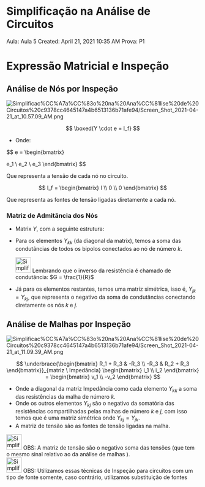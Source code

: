 # Simplificação na Análise de Circuitos

Aula: Aula 5
Created: April 21, 2021 10:35 AM
Prova: P1

# Expressão Matricial e Inspeção

## Análise de Nós por Inspeção

![Simplificac%CC%A7a%CC%83o%20na%20Ana%CC%81lise%20de%20Circuitos%20c9378cc4645147a4b6513136b71afe94/Screen_Shot_2021-04-21_at_10.57.09_AM.png](Simplificac%CC%A7a%CC%83o%20na%20Ana%CC%81lise%20de%20Circuitos%20c9378cc4645147a4b6513136b71afe94/Screen_Shot_2021-04-21_at_10.57.09_AM.png)

$$
\boxed{Y \cdot e = I_f}
$$

- Onde:

$$
e = \begin{bmatrix}

e_1 \\ 
e_2 \\
e_3
\end{bmatrix}
$$

Que representa a tensão de cada nó no circuito.

$$
I_f = \begin{bmatrix}
I \\ 
0 \\
0
\end{bmatrix}
$$

Que representa as fontes de tensão ligadas diretamente a cada nó.

### Matriz de Admitância dos Nós

- Matrix $Y$, com a seguinte estrutura:
- Para os elementos $Y_{kk}$ (da diagonal da matrix), temos a soma das condutâncias de todos os bipolos conectados ao nó de número $k$.
    
    <aside>
    <img src="Simplificac%CC%A7a%CC%83o%20na%20Ana%CC%81lise%20de%20Circuitos%20c9378cc4645147a4b6513136b71afe94/mugi.gif" alt="Simplificac%CC%A7a%CC%83o%20na%20Ana%CC%81lise%20de%20Circuitos%20c9378cc4645147a4b6513136b71afe94/mugi.gif" width="40px" /> Lembrando que o inverso da resistência é chamado de condutância: $G = \frac{1}{R}$
    
    </aside>
    
- Já para os elementos restantes, temos uma matriz simétrica, isso é, $Y_{jk} = Y_{kj}$, que representa o negativo da soma de condutâncias conectando diretamente os nós $k$ e $j$.

## Análise de Malhas por Inspeção

![Simplificac%CC%A7a%CC%83o%20na%20Ana%CC%81lise%20de%20Circuitos%20c9378cc4645147a4b6513136b71afe94/Screen_Shot_2021-04-21_at_11.09.39_AM.png](Simplificac%CC%A7a%CC%83o%20na%20Ana%CC%81lise%20de%20Circuitos%20c9378cc4645147a4b6513136b71afe94/Screen_Shot_2021-04-21_at_11.09.39_AM.png)

$$
\underbrace{\begin{bmatrix}
R_1 + R_3 & -R_3 \\ 
-R_3 & R_2 + R_3
\end{bmatrix}}_{matriz \ Impedância}
\begin{bmatrix}
i_1 \\ 
i_2
\end{bmatrix} = 
\begin{bmatrix}
v_1 \\ 
-v_2
\end{bmatrix}
$$

- Onde a diagonal da matriz Impedância  como cada elemento $Y_{kk}$  a soma das resistências da malha de número $k$.
- Onde os outros elementos $Y_{kj}$ são o negativo da somatória das resistências compartilhadas pelas malhas de número $k$ e $j$, com isso temos que é uma matriz simétrica onde $Y_{kj} = Y_{jk}$.
- A matriz de tensão são as fontes de tensão ligadas na malha.

<aside>
<img src="Simplificac%CC%A7a%CC%83o%20na%20Ana%CC%81lise%20de%20Circuitos%20c9378cc4645147a4b6513136b71afe94/sagiriBleh.png" alt="Simplificac%CC%A7a%CC%83o%20na%20Ana%CC%81lise%20de%20Circuitos%20c9378cc4645147a4b6513136b71afe94/sagiriBleh.png" width="40px" /> OBS: A matriz de tensão são o negativo soma das tensões (que tem o mesmo sinal relativo ao da análise de malhas ).

</aside>

<aside>
<img src="Simplificac%CC%A7a%CC%83o%20na%20Ana%CC%81lise%20de%20Circuitos%20c9378cc4645147a4b6513136b71afe94/Evangelion.gif" alt="Simplificac%CC%A7a%CC%83o%20na%20Ana%CC%81lise%20de%20Circuitos%20c9378cc4645147a4b6513136b71afe94/Evangelion.gif" width="40px" /> OBS: Utilizamos essas técnicas de Inspeção para circuitos com um tipo de fonte somente, caso contrário, utilizamos substituição de fontes

</aside>